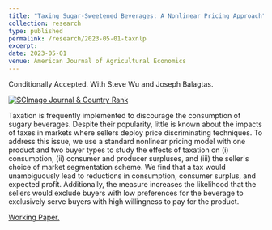 ```yaml
---
title: "Taxing Sugar-Sweetened Beverages: A Nonlinear Pricing Approach"
collection: research
type: published
permalink: /research/2023-05-01-taxnlp
excerpt:
date: 2023-05-01
venue: American Journal of Agricultural Economics
---
```


Conditionally Accepted. With Steve Wu and Joseph Balagtas.

<a href="https://www.scimagojr.com/journalsearch.php?q=69623&amp;tip=sid&amp;exact=no" title="SCImago Journal &amp; Country Rank"><img border="0" src="https://www.scimagojr.com/journal_img.php?id=69623" alt="SCImago Journal &amp; Country Rank"  /></a>

Taxation is frequently implemented to discourage the consumption of sugary beverages. Despite their popularity, little is known about the impacts of taxes in markets where sellers deploy price discriminating techniques. To address this issue, we use a standard nonlinear pricing model with one product and two buyer types to study the effects of taxation on (i) consumption, (ii) consumer and producer surpluses, and (iii)  the seller's choice of market segmentation scheme. We find that a tax would unambiguously lead to reductions in consumption, consumer surplus, and expected profit. Additionally, the measure increases the likelihood that the sellers would exclude buyers with low preferences for the beverage to exclusively serve buyers with high willingness to pay for the product.

[Working Paper.](https://jgnunol.github.io/files/taxnlp.pdf)
